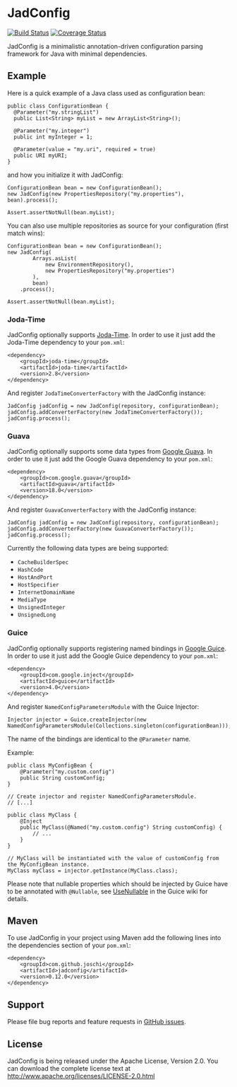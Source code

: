 # JadConfig
[![Build Status](https://travis-ci.org/joschi/JadConfig.svg?branch=master)](https://travis-ci.org/joschi/JadConfig)
[![Coverage Status](https://img.shields.io/coveralls/joschi/JadConfig.svg)](https://coveralls.io/r/joschi/JadConfig)

JadConfig is a minimalistic annotation-driven configuration parsing framework for Java with minimal dependencies.


## Example

Here is a quick example of a Java class used as configuration bean:

    public class ConfigurationBean {
      @Parameter("my.stringList")
      public List<String> myList = new ArrayList<String>();

      @Parameter("my.integer")
      public int myInteger = 1;

      @Parameter(value = "my.uri", required = true)
      public URI myURI;
    }

and how you initialize it with JadConfig:

    ConfigurationBean bean = new ConfigurationBean();
    new JadConfig(new PropertiesRepository("my.properties"), bean).process();

    Assert.assertNotNull(bean.myList);


You can also use multiple repositories as source for your configuration (first match wins):

    ConfigurationBean bean = new ConfigurationBean();
    new JadConfig(
            Arrays.asList(
                new EnvironmentRepository(),
                new PropertiesRepository("my.properties")
            ),
            bean)
        .process();

    Assert.assertNotNull(bean.myList);

### Joda-Time

JadConfig optionally supports [Joda-Time](http://www.joda.org/joda-time/). In order to use it just add the Joda-Time
dependency to your `pom.xml`:

    <dependency>
        <groupId>joda-time</groupId>
        <artifactId>joda-time</artifactId>
        <version>2.8</version>
    </dependency>


And register `JodaTimeConverterFactory` with the JadConfig instance:

    JadConfig jadConfig = new JadConfig(repository, configurationBean);
    jadConfig.addConverterFactory(new JodaTimeConverterFactory());
    jadConfig.process();


### Guava

JadConfig optionally supports some data types from [Google Guava](https://github.com/google/guava/). In order to use
it just add the Google Guava dependency to your `pom.xml`:

    <dependency>
        <groupId>com.google.guava</groupId>
        <artifactId>guava</artifactId>
        <version>18.0</version>
    </dependency>


And register `GuavaConverterFactory` with the JadConfig instance:

    JadConfig jadConfig = new JadConfig(repository, configurationBean);
    jadConfig.addConverterFactory(new GuavaConverterFactory());
    jadConfig.process();


Currently the following data types are being supported:

  * `CacheBuilderSpec`
  * `HashCode`
  * `HostAndPort`
  * `HostSpecifier`
  * `InternetDomainName`
  * `MediaType`
  * `UnsignedInteger`
  * `UnsignedLong`


### Guice

JadConfig optionally supports registering named bindings in [Google Guice](https://github.com/google/guice/). In order
to use it just add the Google Guice dependency to your `pom.xml`:

    <dependency>
        <groupId>com.google.inject</groupId>
        <artifactId>guice</artifactId>
        <version>4.0</version>
    </dependency>


And register `NamedConfigParametersModule` with the Guice Injector:

    Injector injector = Guice.createInjector(new NamedConfigParametersModule(Collections.singleton(configurationBean)));


The name of the bindings are identical to the `@Parameter` name.

Example:

    public class MyConfigBean {
        @Parameter("my.custom.config")
        public String customConfig;
    }

    // Create injector and register NamedConfigParametersModule.
    // [...]

    public class MyClass {
        @Inject
        public MyClass(@Named("my.custom.config") String customConfig) {
            // ...
        }
    }

    // MyClass will be instantiated with the value of customConfig from the MyConfigBean instance.
    MyClass myClass = injector.getInstance(MyClass.class);

Please note that nullable properties which should be injected by Guice have to be annotated with `@Nullable`,
see [UseNullable](https://github.com/google/guice/wiki/UseNullable) in the Guice wiki for details.


## Maven

To use JadConfig in your project using Maven add the following lines into the dependencies section of your `pom.xml`:

    <dependency>
        <groupId>com.github.joschi</groupId>
        <artifactId>jadconfig</artifactId>
        <version>0.12.0</version>
    </dependency>


## Support

Please file bug reports and feature requests in [GitHub issues](https://github.com/joschi/JadConfig/issues).


## License

JadConfig is being released under the Apache License, Version 2.0. You can download the complete license text at
http://www.apache.org/licenses/LICENSE-2.0.html
